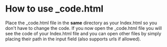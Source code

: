 # How to use _code.html

Place the _code.html file in the **same** directory as your Index.html so you don't have to change the code. 
If you now open the _code.html file you will see the code of your Index.html file and you can open other files by simply placing their path in the input field (also supports urls if allowed).
